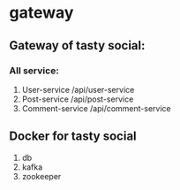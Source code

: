 # gateway
## Gateway of tasty social:
### All service: 
1. User-service
     /api/user-service
3. Post-service
     /api/post-service
5. Comment-service
     /api/comment-service

## Docker for tasty social
1. db
2. kafka
3. zookeeper
